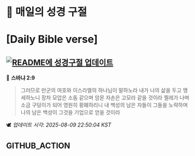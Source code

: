 # 🙏 매일의 성경 구절
# [Daily Bible verse]
## [![README에 성경구절 업데이트](https://github.com/DONGSUKA/first_test/actions/workflows/update-readme-bible.yml/badge.svg)](https://github.com/DONGSUKA/first_test/actions/workflows/update-readme-bible.yml)
<!-- START_BIBLE_VERSE -->
📖 **스바냐 2:9**
> 그러므로 만군의 여호와 이스라엘의 하나님이 말하노라 내가 나의 삶을 두고 맹세하노니 장차 모압은 소돔 같으며 암몬 자손은 고모라 같을 것이라 찔레가 나며 소금 구덩이가 되어 영원히 황폐하리니 내 백성의 남은 자들이 그들을 노략하며 나의 남은 백성이 그것을 기업으로 얻을 것이라

🕊️ _업데이트 시각: 2025-08-09 22:50:04 KST_
  <!-- END_BIBLE_VERSE -->
## GITHUB_ACTION
